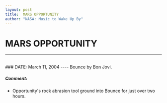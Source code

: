 ```yaml
---
layout: post
title:  MARS OPPORTUNITY
author: "NASA: Music to Wake Up By"
---
```


# MARS OPPORTUNITY
----
<br/>
### DATE: March 11, 2004
----
Bounce by Bon Jovi.

##### Comment:
* Opportunity's rock abrasion tool ground into Bounce for just over two hours.
